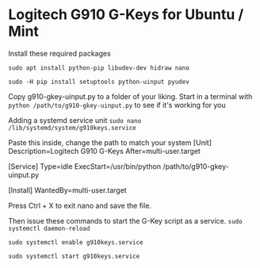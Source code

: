 # Logitech G910 G-Keys for Ubuntu / Mint

Install these required packages

`sudo apt install python-pip libudev-dev hidraw nano`

`sudo -H pip install setuptools python-uinput pyudev`

Copy g910-gkey-uinput.py to a folder of your liking.
Start in a terminal with `python /path/to/g910-gkey-uinput.py` to see if it's working for you

Adding a systemd service unit
`sudo nano /lib/systemd/system/g910keys.service`

Paste this inside, change the path to match your system 
[Unit]
Description=Logitech G910 G-Keys
After=multi-user.target

[Service]
Type=idle
ExecStart=/usr/bin/python /path/to/g910-gkey-uinput.py

[Install]
WantedBy=multi-user.target

Press Ctrl + X to exit nano and save the file.

Then issue these commands to start the G-Key script as a service.
`sudo systemctl daemon-reload`

`sudo systemctl enable g910keys.service`

`sudo systemctl start g910keys.service`
